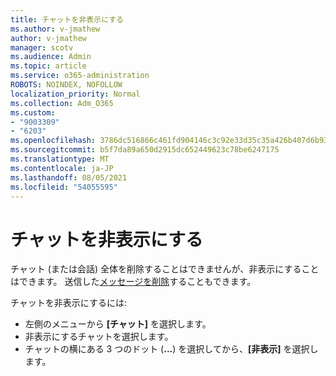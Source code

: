 ```yaml
---
title: チャットを非表示にする
ms.author: v-jmathew
author: v-jmathew
manager: scotv
ms.audience: Admin
ms.topic: article
ms.service: o365-administration
ROBOTS: NOINDEX, NOFOLLOW
localization_priority: Normal
ms.collection: Adm_O365
ms.custom:
- "9003309"
- "6203"
ms.openlocfilehash: 3786dc516866c461fd904146c3c92e33d35c35a426b407d6b93d97fd11446ce9
ms.sourcegitcommit: b5f7da89a650d2915dc652449623c78be6247175
ms.translationtype: MT
ms.contentlocale: ja-JP
ms.lasthandoff: 08/05/2021
ms.locfileid: "54055595"
---
```

# <a name="hide-a-chat"></a>チャットを非表示にする

チャット (または会話) 全体を削除することはできませんが、非表示にすることはできます。 送信した[メッセージを削除](https://support.office.com/client/delete-a-message-you-have-sent-67bd76a5-04e7-46ea-9ef0-5800865cb8f3)することもできます。

チャットを非表示にするには:

- 左側のメニューから **[チャット]** を選択します。
- 非表示にするチャットを選択します。
- チャットの横にある 3 つのドット (**...**) を選択してから、**[非表示]** を選択します。
